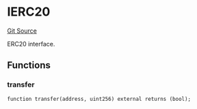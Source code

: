 # IERC20
[Git Source](https://github.com/NaniDAO/accounts/blob/633a53011abcd7918cc74b4d98c9ea83062f3c59/src/validators/PaymentValidator.sol)

ERC20 interface.


## Functions
### transfer


```solidity
function transfer(address, uint256) external returns (bool);
```

